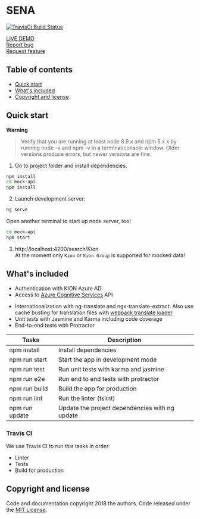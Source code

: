   <h1>SENA</h1>
  <p>
    <a href="https://travis-ci.com/KIDICA/SENA" name="SENA Builds" target="_blank">
      <img src="https://travis-ci.com/KIDICA/SENA.svg?branch=master" alt="TravisCi Build Status" />
    </a>
  </p>
  <p>
    <a href="https://sena.kiondc.io" target="_blank">LIVE DEMO</a>
    <br>
    <a href="https://github.com/KIDICA/SENA/issues/new">Report bug</a>
    <br>
    <a href="https://github.com/KIDICA/SENA/issues/new">Request feature</a>
  </p>
</p>

## Table of contents

- [Quick start](#quick-start)
- [What's included](#whats-included)
- [Copyright and license](#copyright-and-license)

## Quick start

**Warning**

> Verify that you are running at least node 8.9.x and npm 5.x.x by running node -v and npm -v in a terminal/console window. Older versions produce errors, but newer versions are fine.

1. Go to project folder and install dependencies.
 ```bash
 npm install
 cd mock-api
 npm install
 ```

2. Launch development server:
 ```bash
 ng serve
 ```
 Open another terminal to start up node server, too!
  ```bash
  cd mock-api
  npm start
  ```
  
3. http://localhost:4200/search/Kion <br>
At the moment only `Kion` or `Kion Group` is supported for mocked data!
 
## What's included

+ Authentication with KION Azure AD
+ Access to <a href='https://docs.microsoft.com/en-us/azure/cognitive-services/computer-vision/home' target='_blank'>Azure Cognitive Services</a> API
* Internationalization with ng-translate and ngx-translate-extract. Also use cache busting for translation files with [webpack translate loader](https://github.com/ngx-translate/http-loader#angular-cliwebpack-translateloader-example)
* Unit tests with Jasmine and Karma including code coverage
* End-to-end tests with Protractor

Tasks                    | Description
-------------------------|---------------------------------------------------------------------------------------
npm install              | Install dependencies
npm run start            | Start the app in development mode
npm run test             | Run unit tests with karma and jasmine
npm run e2e              | Run end to end tests with protractor
npm run build            | Build the app for production
npm run lint             | Run the linter (tslint)
npm run update           | Update the project dependencies with ng update

### Travis CI

We use Travis CI to run this tasks in order:
* Linter
* Tests
* Build for production

## Copyright and license

Code and documentation copyright 2018 the authors. Code released under the [MIT License](https://github.com/KIDICA/SENA/blob/master/LICENSE).
